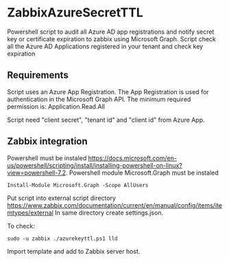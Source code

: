 # ZabbixAzureSecretTTL
Powershell script to audit all Azure AD app registrations and notify secret key or certificate expiration to zabbix using Microsoft Graph. 
Script check all the Azure AD Applications registered in your tenant and check key expiration

## Requirements

Script uses an Azure App Registration. The App Registration is used for authentication in the Microsoft Graph API. 
The minimum required permission is: Application.Read.All

Script need "client secret", "tenant id" and "client id" from Azure App. 

## Zabbix integration

Powershell must be instaled https://docs.microsoft.com/en-us/powershell/scripting/install/installing-powershell-on-linux?view=powershell-7.2. 
Powershell module Microsoft.Graph must be instaled 

    Install-Module Microsoft.Graph -Scope AllUsers

Put script into external script directory https://www.zabbix.com/documentation/current/en/manual/config/items/itemtypes/external 
In same directory create settings.json. 

To check:

    sudo -u zabbix ./azurekeyttl.ps1 lld
    
Import template and add to Zabbix server host.
